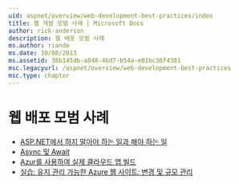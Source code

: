 ```yaml
---
uid: aspnet/overview/web-development-best-practices/index
title: 웹 개발 모범 사례 | Microsoft Docs
author: rick-anderson
description: 웹 배포 모범 사례
ms.author: riande
ms.date: 10/08/2013
ms.assetid: 38b145db-a848-4bd7-b54a-e01bc36f4301
msc.legacyurl: /aspnet/overview/web-development-best-practices
msc.type: chapter
---
```

<a name="web-development-best-practices"></a>웹 배포 모범 사례
====================

- [ASP.NET에서 하지 말아야 하는 일과 해야 하는 일](what-not-to-do-in-aspnet-and-what-to-do-instead.md)
- [Async 및 Await](async-and-await.md)
- [Azur를 사용하여 실제 클라우드 앱 빌드](../developing-apps-with-windows-azure/building-real-world-cloud-apps-with-windows-azure/index.md)
- [실습: 유지 관리 가능한 Azure 웹 사이트: 변경 및 규모 관리](../developing-apps-with-windows-azure/maintainable-azure-websites-managing-change-and-scale.md)
